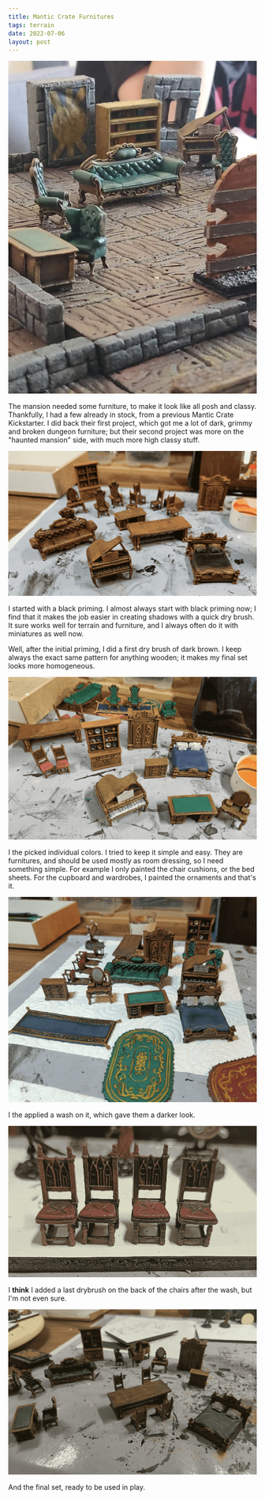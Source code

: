 ```yaml
---
title: Mantic Crate Furnitures
tags: terrain
date: 2022-07-06
layout: post
---
```


![image-20220626232440353](image-20220626232440353.fad471d260.jpeg)

The mansion needed some furniture, to make it look like all posh and classy. Thankfully, I had a few already in stock, from a previous Mantic Crate Kickstarter. I did back their first project, which got me a lot of dark, grimmy and broken dungeon furniture; but their second project was more on the "haunted mansion" side, with much more high classy stuff.

![image-20220706223551334](image-20220706223551334.png)

I started with a black priming. I almost always start with black priming now; I find that it makes the job easier in creating shadows with a quick dry brush. It sure works well for terrain and furniture, and I always often do it with miniatures as well now.

Well, after the initial priming, I did a first dry brush of dark brown. I keep always the exact same pattern for anything wooden; it makes my final set looks more homogeneous.

![image-20220706223952056](image-20220706223952056.png)

I the picked individual colors. I tried to keep it simple and easy. They are furnitures, and should be used mostly as room dressing, so I need something simple. For example I only painted the chair cushions, or the bed sheets. For the cupboard and wardrobes, I painted the ornaments and that's it.

![image-20220706224118197](image-20220706224118197.png)

I the applied a wash on it, which gave them a darker look.

![image-20220706224147833](image-20220706224147833.png)

I **think** I added a last drybrush on the back of the chairs after the wash, but I'm not even sure.

![image-20220706224216446](image-20220706224216446.png)

And the final set, ready to be used in play.

